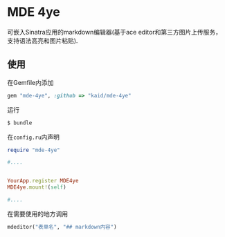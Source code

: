# MDE 4ye

可嵌入Sinatra应用的markdown编辑器(基于ace editor和第三方图片上传服务，支持语法高亮和图片粘贴).

## 使用

在Gemfile内添加

```ruby
gem "mde-4ye", :github => "kaid/mde-4ye"
```

运行

```bash
$ bundle
```

在`config.ru`内声明

```ruby
require "mde-4ye"

#....


YourApp.register MDE4ye
MDE4ye.mount!(self)

#....

```

在需要使用的地方调用

```ruby
mdeditor("表单名", "## markdown内容")
```
